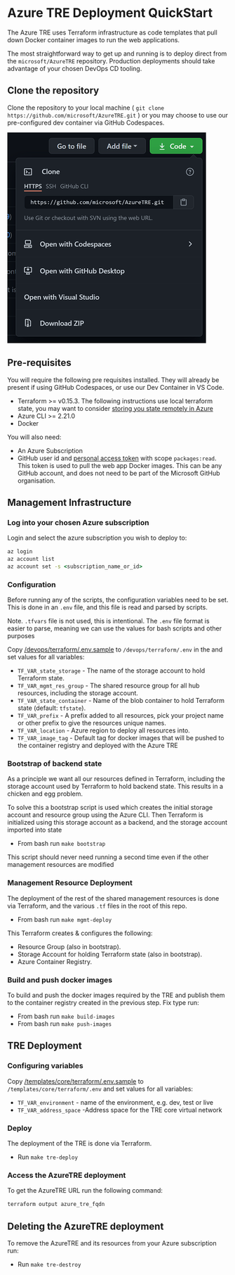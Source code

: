 # Azure TRE Deployment QuickStart


The Azure TRE uses Terraform infrastructure as code templates that pull down Docker container images to run the web applications.

The most straightforward way to get up and running is to deploy direct from the `microsoft/AzureTRE` repository. Production deployments should take advantage of your chosen DevOps CD tooling.

## Clone the repository
Clone the repository to your local machine ( `git clone https://github.com/microsoft/AzureTRE.git` ) or you may choose to use our pre-configured dev container via GitHub Codespaces.

![Clone Options](../docs/assets/clone_options.png)

## Pre-requisites

You will require the following pre requisites installed. They will already be present if using GitHub Codespaces, or use our Dev Container in VS Code.
- Terraform >= v0.15.3. The following instructions use local terraform state, you may want to consider [storing you state remotely in Azure](https://docs.microsoft.com/en-us/azure/developer/terraform/store-state-in-azure-storage)
- Azure CLI >= 2.21.0
- Docker

You will also need:
- An Azure Subscription
- GitHub user id and [personal access token](https://docs.github.com/en/github/authenticating-to-github/creating-a-personal-access-token) with scope `packages:read`. This token is used to pull the web app Docker images. This can be any GitHub account, and does not need to be part of the Microsoft GitHub organisation.

## Management Infrastructure

### Log into your chosen Azure subscription
Login and select the azure subscription you wish to deploy to:

```cmd
az login
az account list
az account set -s <subscription_name_or_id>
```

### Configuration

Before running any of the scripts, the configuration variables need to be set. This is done in an `.env` file, and this file is read and parsed by scripts.

Note. `.tfvars` file is not used, this is intentional. The `.env` file format is easier to parse, meaning we can use the values for bash scripts and other purposes

Copy [/devops/terraform/.env.sample](../devops/terraform/.env.sample) to `/devops/terraform/.env` in the  and set values for all variables:

- `TF_VAR_state_storage` - The name of the storage account to hold Terraform state.
- `TF_VAR_mgmt_res_group` - The shared resource group for all hub resources, including the storage account.
- `TF_VAR_state_container` - Name of the blob container to hold Terraform state (default: `tfstate`).
- `TF_VAR_prefix` - A prefix added to all resources, pick your project name or other prefix to give the resources unique names.
- `TF_VAR_location` - Azure region to deploy all resources into.
- `TF_VAR_image_tag` - Default tag for docker images that will be pushed to the container registry and deployed with the Azure TRE

### Bootstrap of backend state

As a principle we want all our resources defined in Terraform, including the storage account used by Terraform to hold backend state. This results in a chicken and egg problem.

To solve this a bootstrap script is used which creates the initial storage account and resource group using the Azure CLI. Then Terraform is initialized using this storage account as a backend, and the storage account imported into state

- From bash run `make bootstrap`

This script should never need running a second time even if the other management resources are modified

### Management Resource Deployment

The deployment of the rest of the shared management resources is done via Terraform, and the various `.tf` files in the root of this repo.

- From bash run `make mgmt-deploy`

This Terraform creates & configures the following:

- Resource Group (also in bootstrap).
- Storage Account for holding Terraform state (also in bootstrap).
- Azure Container Registry.

### Build and push docker images

To build and push the docker images required by the TRE and publish them to the container registry created in the previous step. Fix type run:

- From bash run `make build-images`
- From bash run `make push-images`

## TRE Deployment

### Configuring variables

Copy [/templates/core/terraform/.env.sample](../templates/core/terraform/.env.sample) to `/templates/core/terraform/.env` and set values for all variables:

- `TF_VAR_environment` - name of the environment, e.g. dev, test or live
- `TF_VAR_address_space` -Address space for the TRE core virtual network

### Deploy

The deployment of the TRE is done via Terraform.

- Run `make tre-deploy`

### Access the AzureTRE deployment

To get the AzureTRE URL run the following command:

```cmd
terraform output azure_tre_fqdn
```

## Deleting the AzureTRE deployment

To remove the AzureTRE and its resources from your Azure subscription run:

- Run `make tre-destroy`
